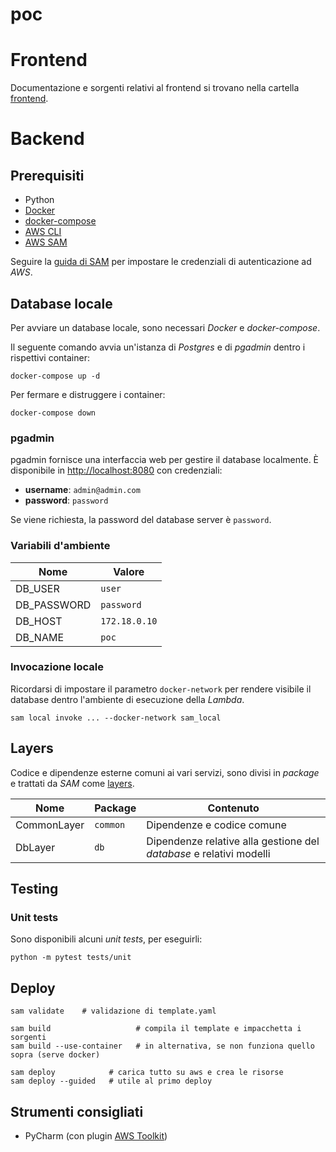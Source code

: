 # poc

# Frontend
Documentazione e sorgenti relativi al frontend si trovano nella cartella [frontend](./frontend/).

# Backend
## Prerequisiti

- Python
- [Docker](https://www.docker.com/get-started/)
- [docker-compose](https://docs.docker.com/compose/install/)
- [AWS CLI](https://docs.aws.amazon.com/cli/latest/userguide/getting-started-install.html)
- [AWS SAM](https://docs.aws.amazon.com/serverless-application-model/latest/developerguide/serverless-sam-cli-install.html)

Seguire
la [guida di SAM](https://docs.aws.amazon.com/serverless-application-model/latest/developerguide/serverless-getting-started-set-up-credentials.html)
per impostare le credenziali di autenticazione ad *AWS*.

## Database locale

Per avviare un database locale, sono necessari *Docker* e *docker-compose*.

Il seguente comando avvia un'istanza di *Postgres* e di *pgadmin* dentro i rispettivi container:

```shell
docker-compose up -d
```

Per fermare e distruggere i container:

```shell
docker-compose down
```

### pgadmin

pgadmin fornisce una interfaccia web per gestire il database localmente.
È disponibile in [http://localhost:8080](http://localhost:8080) con credenziali:

- **username**: `admin@admin.com`
- **password**: `password`

Se viene richiesta, la password del database server è `password`.

### Variabili d'ambiente

| Nome        | Valore        |
|-------------|---------------|
| DB_USER     | `user`        |
| DB_PASSWORD | `password`    |
| DB_HOST     | `172.18.0.10` |
| DB_NAME     | `poc`         |

### Invocazione locale

Ricordarsi di impostare il parametro `docker-network` per rendere visibile il
database dentro l'ambiente di esecuzione della *Lambda*.

```shell
sam local invoke ... --docker-network sam_local
```

## Layers

Codice e dipendenze esterne comuni ai vari servizi, sono divisi in *package* e trattati da *SAM*
come [layers](https://docs.aws.amazon.com/serverless-application-model/latest/developerguide/serverless-sam-cli-layers.html).

| Nome        | Package  | Contenuto                                                           |
|-------------|----------|---------------------------------------------------------------------|
| CommonLayer | `common` | Dipendenze e codice comune                                          |
| DbLayer     | `db`     | Dipendenze relative alla gestione del *database* e relativi modelli |

## Testing

### Unit tests

Sono disponibili alcuni *unit tests*, per eseguirli:

```shell
python -m pytest tests/unit
```

## Deploy

```shell
sam validate    # validazione di template.yaml

sam build                   # compila il template e impacchetta i sorgenti
sam build --use-container   # in alternativa, se non funziona quello sopra (serve docker)

sam deploy            # carica tutto su aws e crea le risorse
sam deploy --guided   # utile al primo deploy
```

## Strumenti consigliati

- PyCharm (con plugin [AWS Toolkit](https://aws.amazon.com/pycharm/))
